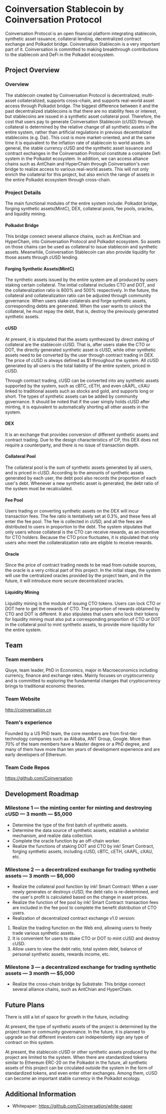 # Coinversation Stablecoin by Coinversation Protocol
Coinversation Protocol is an open financial platform integrating stablecoin, synthetic asset issuance, collateral lending, decentralized contract exchange and Polkadot bridge.  Coinversation Stablecoin is a very important part of it.  Coinversation is committed to making breakthrough contributions to the stablecoin and DeFi in the Polkadot ecosystem.

## Project Overview

### Overview
The stablecoin created by Coinversation Protocol is decentralized, multi-asset collateralized, supports cross-chain, and supports real-world asset access through Polkadot bridge. The biggest difference between it and the past decentralized stablecoins is that there are no stability fees or interest, but stablecoins are issued in a synthetic asset collateral pool. Therefore, the cost that users pay to generate Coinversation Stablecoin (cUSD) through collateral is determined by the relative change of all synthetic assets in the entire system, rather than artificial regulations in previous decentralized stablecoins (e.g. Dai). This cost is more market-oriented, and at the same time it is equivalent to the inflation rate of stablecoin to world assets.  In general, the stable currency cUSD and the synthetic asset issuance and contract exchanges in the Coinversation Protocol constitute a complete Defi system in the Polkadot ecosystem. In addition, we can access alliance chains such as AntChain and HyperChain through Coinversation's own bridge to realize access to various real-world assets. This will not only enrich the collateral for this project, but also enrich the range of assets in the entire Polkadot ecosystem through cross-chain.
  
### Project Details 
The main functional modules of the entire system include: Polkadot bridge, forging synthetic assets(MintC), DEX, collateral pools, fee pools, oracles, and liquidity mining. 

#### Polkadot Bridge
This bridge connect several alliance chains, such as AntChian and HyperChain, into Coinversation Protocol and Polkadot ecosystem. So assets on those chains can be used as collateral to issue stablecoin and synthetic assets. Meanwhile, Coinversation Stablecoin can also provide liquidity for those assets through cUSD lending.

#### Forging Synthetic Assets(MintC)

The synthetic assets issued by the entire system are all produced by users staking certain collateral. The initial collateral includes CTO and DOT, and the collateralization ratio is 800% and 500% respectively. In the future, the collateral and collateralization ratio can be adjusted through community governance. When users stake collaterals and forge synthetic assets, corresponding debts are generated. When the user wants to unlock the collateral, he must repay the debt, that is, destroy the previously generated synthetic assets.

#### cUSD

At present, it is stipulated that the assets synthesized by direct staking of collateral are the stablecoin cUSD. That is, after users stake the CTO or DOT, the directly generated synthetic asset is cUSD, while other synthetic assets need to be converted by the user through contract trading in DEX. The price of cUSD is always defined as $1 throughout the system. All cUSD generated by all users is the total liability of the entire system, priced in cUSD.

Through contract trading, cUSD can be converted into any synthetic assets supported by the system, such as cBTC, cETH, and even cAAPL, cXAU linked to traditional assets such as stocks and gold, and supports long or short. The types of synthetic assets can be added by community governance. It should be noted that if the user simply holds cUSD after minting, it is equivalent to automatically shorting all other assets in the system.

#### DEX

It is an exchange that provides conversion of different synthetic assets and contract trading. Due to the design characteristics of CP, this DEX does not require a counterparty, and there is no issue of transaction depth. 

#### Collateral Pool

The collateral pool is the sum of synthetic assets generated by all users, and is priced in cUSD. According to the amounts of synthetic assets generated by each user, the debt pool also records the proportion of each user's debt. Whenever a new synthetic asset is generated, the debt ratio of the system must be recalculated. 

#### Fee Pool

Users trading or converting synthetic assets on the DEX will incur transaction fees. The fee ratio is tentatively set at 0.3%, and these fees all enter the fee pool. The fee is collected in cUSD, and all the fees are distributed to users in proportion to the debt. The system stipulates that only users whose collateral is the CTO can receive rewards, as an incentive for CTO holders. Because the CTO price fluctuates, it is stipulated that only users who meet the collateralization ratio are eligible to receive rewards.

#### Oracle

Since the price of contract trading needs to be read from outside sources, the oracle is a very critical part of this project. In the initial stage, the system will use the centralized oracles provided by the project team, and in the future, it will introduce more secure decentralized oracles.

#### Liquidity Mining

Liquidity mining is the module of issuing CTO tokens. Users can lock CTO or DOT here to get the rewards of CTO. The proportion of rewards obtained by CTO and DOT is different. It also stipulates that users who lock their tokens for liquidity mining must also put a corresponding proportion of CTO or DOT in the collateral pool to mint synthetic assets, to provide more liquidity for the entire system. 

## Team

### Team members
Qiuye, team leader, PhD in Economics, major in Macroeconomics including currency, finance and exchange rates. Mainly focuses on cryptocurrency and is committed to exploring the fundamental changes that cryptocurrency brings to traditional economic theories.

### Team Website	
http://coinversation.cn

### Team's experience
Founded by a US PhD team, the core members are from first-tier technology companies such as Alibaba, ANT Group, Google. More than 70% of the team members have a Master degree or a PhD degree, and many of them have more than ten years of development experience and are early developers of Ethereum.

### Team Code Repos
https://github.com/Coinversation

## Development Roadmap

### Milestone 1 — the minting center for minting and destroying cUSD — 3 month — $5,000

* Determine the type of the first batch of synthetic assets.
* Determine the data source of synthetic assets, establish a whitelist mechanism, and realize data collection.
* Complete the oracle function by an off-chain worker.
* Realize the functions of staking DOT and CTO by ink! Smart Contract, forging synthetic assets, including cUSD, cBTC, cETH, cAAPL, cXAU, etc.

### Milestone 2 — a decentralized exchange for trading synthetic assets — 3 month — $6,000

* Realize the collateral pool function by ink! Smart Contract: When a user newly generates or destroys cUSD, the debt ratio is re-determined, and the user's profit is calculated based on the change in asset prices.
* Realize the function of fee pool by ink! Smart Contract: transaction fees are included in the fee pool to complete the benefit distribution of CTO users.
* Realization of decentralized contract exchange v1.0 version:
1. Realize the trading function on the Web end, allowing users to freely trade various synthetic assets.
2. It is convenient for users to stake CTO or DOT to mint cUSD and destroy cUSD.
3. Allow users to view the debt ratio, total system debt, balance of personal synthetic assets, rewards income, etc.

### Milestone 3 — a decentralized exchange for trading synthetic assets — 3 month — $5,000

* Realize the cross-chain bridge by Substrate: This bridge connect several alliance chains, such as AntChian and HyperChain.

## Future Plans
There is still a lot of space for growth in the future, including:

At present, the type of synthetic assets of the project is determined by the project team or community governance. In the future, it is planned to upgrade so that different investors can independently sign any type of contract on this system.

At present, the stablecoin cUSD or other synthetic assets produced by the project are limited to the system. When there are standardized tokens similar to Ethereum ERC-20 on the Polkadot in the future, all synthetic assets of this project can be circulated outside the system in the form of standardized tokens, and even enter other exchanges. Among them, cUSD can become an important stable currency in the Polkadot ecology.

## Additional Information
* Whitepaper: https://github.com/Coinversation/white-paper
